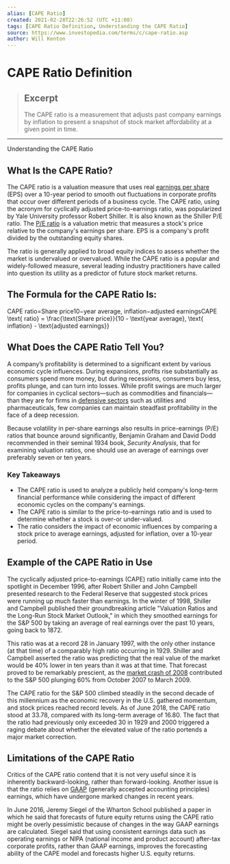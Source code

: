 ```yaml
---
alias: [CAPE Ratio]
created: 2021-02-28T22:26:52 (UTC +11:00)
tags: [CAPE Ratio Definition, Understanding the CAPE Ratio]
source: https://www.investopedia.com/terms/c/cape-ratio.asp
author: Will Kenton
---
```


# CAPE Ratio Definition

> ## Excerpt
> The CAPE ratio is a measurement that adjusts past company earnings by inflation to present a snapshot of stock market affordability at a given point in time.

---

Understanding the CAPE Ratio
## What Is the CAPE Ratio?

The CAPE ratio is a valuation measure that uses real [earnings per share](https://www.investopedia.com/terms/e/eps.asp) (EPS) over a 10-year period to smooth out fluctuations in corporate profits that occur over different periods of a business cycle. The CAPE ratio, using the acronym for cyclically adjusted price-to-earnings ratio, was popularized by Yale University professor Robert Shiller. It is also known as the Shiller P/E ratio. The [P/E ratio](https://www.investopedia.com/terms/p/price-earningsratio.asp) is a valuation metric that measures a stock's price relative to the company's earnings per share. EPS is a company's profit divided by the outstanding equity shares.

The ratio is generally applied to broad equity indices to assess whether the market is undervalued or overvalued. While the CAPE ratio is a popular and widely-followed measure, several leading industry practitioners have called into question its utility as a predictor of future stock market returns.

## The Formula for the CAPE Ratio Is:

CAPE ratio\=Share price10−year average, inflation−adjusted earningsCAPE \\text{ ratio} = \\frac{\\text{Share price}}{10 - \\text{year average}, \\text{ inflation} - \\text{adjusted earnings}}

## What Does the CAPE Ratio Tell You?

A company’s profitability is determined to a significant extent by various economic cycle influences. During expansions, profits rise substantially as consumers spend more money, but during recessions, consumers buy less, profits plunge, and can turn into losses. While profit swings are much larger for companies in cyclical sectors—such as commodities and financials—than they are for firms in [defensive sectors](https://www.investopedia.com/terms/d/defensivestock.asp) such as utilities and pharmaceuticals, few companies can maintain steadfast profitability in the face of a deep recession.

Because volatility in per-share earnings also results in price-earnings (P/E) ratios that bounce around significantly, Benjamin Graham and David Dodd recommended in their seminal 1934 book, _Security Analysis_, that for examining valuation ratios, one should use an average of earnings over preferably seven or ten years.

### Key Takeaways

-   The CAPE ratio is used to analyze a publicly held company's long-term financial performance while considering the impact of different economic cycles on the company's earnings.
-   The CAPE ratio is similar to the price-to-earnings ratio and is used to determine whether a stock is over-or under-valued.
-   The ratio considers the impact of economic influences by comparing a stock price to average earnings, adjusted for inflation, over a 10-year period.

## Example of the CAPE Ratio in Use

The cyclically adjusted price-to-earnings (CAPE) ratio initially came into the spotlight in December 1996, after Robert Shiller and John Campbell presented research to the Federal Reserve that suggested stock prices were running up much faster than earnings. In the winter of 1998, Shiller and Campbell published their groundbreaking article "Valuation Ratios and the Long-Run Stock Market Outlook," in which they smoothed earnings for the S&P 500 by taking an average of real earnings over the past 10 years, going back to 1872.

This ratio was at a record 28 in January 1997, with the only other instance (at that time) of a comparably high ratio occurring in 1929. Shiller and Campbell asserted the ratio was predicting that the real value of the market would be 40% lower in ten years than it was at that time. That forecast proved to be remarkably prescient, as the [market crash of 2008](https://www.investopedia.com/terms/s/subprime-meltdown.asp) contributed to the S&P 500 plunging 60% from October 2007 to March 2009.

The CAPE ratio for the S&P 500 climbed steadily in the second decade of this millennium as the economic recovery in the U.S. gathered momentum, and stock prices reached record levels. As of June 2018, the CAPE ratio stood at 33.78, compared with its long-term average of 16.80. The fact that the ratio had previously only exceeded 30 in 1929 and 2000 triggered a raging debate about whether the elevated value of the ratio portends a major market correction.

## Limitations of the CAPE Ratio

Critics of the CAPE ratio contend that it is not very useful since it is inherently backward-looking, rather than forward-looking. Another issue is that the ratio relies on [GAAP](https://www.investopedia.com/terms/g/gaap.asp) (generally accepted accounting principles) earnings, which have undergone marked changes in recent years.

In June 2016, Jeremy Siegel of the Wharton School published a paper in which he said that forecasts of future equity returns using the CAPE ratio might be overly pessimistic because of changes in the way GAAP earnings are calculated. Siegel said that using consistent earnings data such as operating earnings or NIPA (national income and product account) after-tax corporate profits, rather than GAAP earnings, improves the forecasting ability of the CAPE model and forecasts higher U.S. equity returns.
